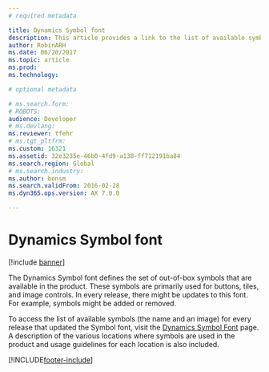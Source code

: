 ```yaml
---
# required metadata

title: Dynamics Symbol font
description: This article provides a link to the list of available symbols for each release.
author: RobinARH
ms.date: 06/20/2017
ms.topic: article
ms.prod: 
ms.technology: 

# optional metadata

# ms.search.form: 
# ROBOTS: 
audience: Developer
# ms.devlang: 
ms.reviewer: tfehr
# ms.tgt_pltfrm: 
ms.custom: 16321
ms.assetid: 32e3235e-46b0-4fd9-a138-ff712191ba84
ms.search.region: Global
# ms.search.industry: 
ms.author: bensm
ms.search.validFrom: 2016-02-28
ms.dyn365.ops.version: AX 7.0.0

---
```


# Dynamics Symbol font

[!include [banner](../includes/banner.md)]

The Dynamics Symbol font defines the set of out-of-box symbols that are available in the product. These symbols are primarily used for buttons, tiles, and image controls. In every release, there might be updates to this font. For example, symbols might be added or removed.

To access the list of available symbols (the name and an image) for every release that updated the Symbol font, visit the [Dynamics Symbol Font](/dynamics/s-e/ax/axsymbolfont_60) page. A description of the various locations where symbols are used in the product and usage guidelines for each location is also included.

[!INCLUDE[footer-include](../../../includes/footer-banner.md)]